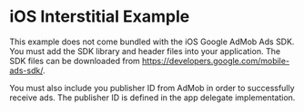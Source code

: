 iOS Interstitial Example
=========================

This example does not come bundled with the iOS Google AdMob Ads SDK. You must
add the SDK library and header files into your application.  The SDK files can
be downloaded from https://developers.google.com/mobile-ads-sdk/.

You must also include you publisher ID from AdMob in order to successfully
receive ads.  The publisher ID is defined in the app delegate implementation.
